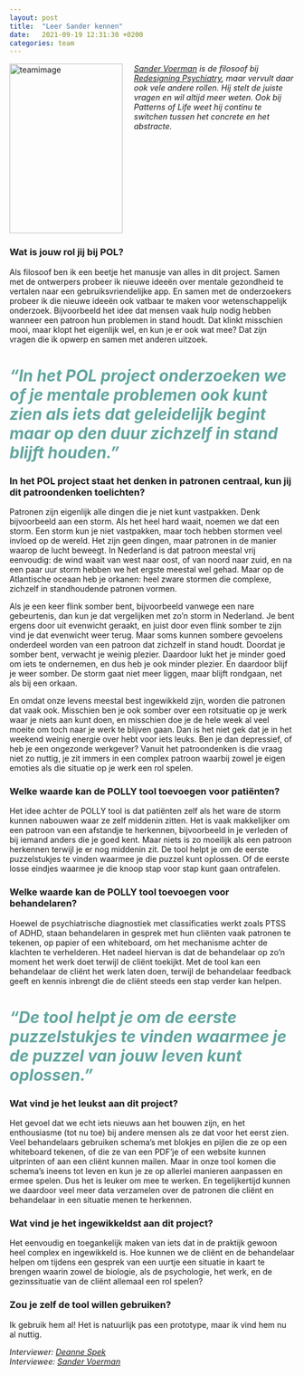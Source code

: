 ```yaml
---
layout: post
title:  "Leer Sander kennen"
date:   2021-09-19 12:31:30 +0200
categories: team
---
```

<style type="text/css">
  img[alt=teamimage] {
   width:200px;
   height:300px;
   float:left;
   margin-right: 20px;
}
</style>

![teamimage](/assets/team/sander.jpg)

*[Sander Voerman] is de filosoof bij [Redesigning Psychiatry], maar vervult daar ook vele andere rollen. Hij stelt de juiste vragen en wil altijd meer weten. Ook bij
Patterns of Life weet hij continu te switchen tussen het concrete en het
abstracte.*
<div style="clear: both;"></div>

### Wat is jouw rol jij bij POL?
Als filosoof ben ik een beetje het manusje van alles in dit project. Samen met de ontwerpers probeer ik nieuwe ideeën over mentale gezondheid te vertalen naar een gebruiksvriendelijke app. En samen met de onderzoekers probeer ik die nieuwe ideeën ook vatbaar te maken voor wetenschappelijk onderzoek. Bijvoorbeeld het idee dat mensen vaak hulp nodig hebben wanneer een patroon hun problemen in stand houdt. Dat klinkt misschien mooi, maar klopt het eigenlijk wel, en kun je er ook wat mee? Dat zijn vragen die ik opwerp en samen met anderen uitzoek.

# <span style="color:#62A59F">*“In het POL project onderzoeken we of je mentale problemen ook kunt zien als iets dat geleidelijk begint maar op den duur zichzelf in stand blijft houden.”*</span>

### In het POL project staat het denken in patronen centraal, kun jij dit patroondenken toelichten?
Patronen zijn eigenlijk alle dingen die je niet kunt vastpakken. Denk bijvoorbeeld aan een storm. Als het heel hard waait, noemen we dat een storm. Een storm kun je niet vastpakken, maar toch hebben stormen veel invloed op de wereld. Het zijn geen dingen, maar patronen in de manier waarop de lucht beweegt. In Nederland is dat patroon meestal vrij eenvoudig: de wind waait van west naar oost, of van noord naar zuid, en na een paar uur storm hebben we het ergste meestal wel gehad. Maar op de Atlantische oceaan heb je orkanen: heel zware stormen die complexe, zichzelf in standhoudende patronen vormen.<br>

Als je een keer flink somber bent, bijvoorbeeld vanwege een nare gebeurtenis, dan kun je dat vergelijken met zo’n storm in Nederland. Je bent ergens door uit evenwicht geraakt, en juist door even flink somber te zijn vind je dat evenwicht weer terug. Maar soms kunnen sombere gevoelens onderdeel worden van een patroon dat zichzelf in stand houdt. Doordat je somber bent, verwacht je weinig plezier. Daardoor lukt het je minder goed om iets te ondernemen, en dus heb je ook minder plezier. En daardoor blijf je weer somber. De storm gaat niet meer liggen, maar blijft rondgaan, net als bij een orkaan.<br>

En omdat onze levens meestal best ingewikkeld zijn, worden die patronen dat vaak ook. Misschien ben je ook somber over een rotsituatie op je werk waar je niets aan kunt doen, en misschien doe je de hele week al veel moeite om toch naar je werk te blijven gaan. Dan is het niet gek dat je in het weekend weinig energie over hebt voor iets leuks. Ben je dan depressief, of heb je een ongezonde werkgever? Vanuit het patroondenken is die vraag niet zo nuttig, je zit immers in een complex patroon waarbij zowel je eigen emoties als die situatie op je werk een rol spelen.

### Welke waarde kan de POLLY tool toevoegen voor patiënten?
Het idee achter de POLLY tool is dat patiënten zelf als het ware de storm kunnen nabouwen waar ze zelf middenin zitten. Het is vaak makkelijker om een patroon van een afstandje te herkennen, bijvoorbeeld in je verleden of bij iemand anders die je goed kent. Maar niets is zo moeilijk als een patroon herkennen terwijl je er nog middenin zit. De tool helpt je om de eerste puzzelstukjes te vinden waarmee je die puzzel kunt oplossen. Of de eerste losse eindjes waarmee je die knoop stap voor stap kunt gaan ontrafelen.

### Welke waarde kan de POLLY tool toevoegen voor behandelaren?
Hoewel de psychiatrische diagnostiek met classificaties werkt zoals PTSS of ADHD, staan behandelaren in gesprek met hun cliënten vaak patronen te tekenen, op papier of een whiteboard, om het mechanisme achter de klachten te verhelderen. Het nadeel hiervan is dat de behandelaar op zo’n moment het werk doet terwijl de cliënt toekijkt. Met de tool kan een behandelaar de cliënt het werk laten doen, terwijl de behandelaar feedback geeft en kennis inbrengt die de cliënt steeds een stap verder kan helpen.


# <span style="color:#62A59F">*“De tool helpt je om de eerste puzzelstukjes te vinden waarmee je de puzzel van jouw leven kunt oplossen.”*</span>

### Wat vind je het leukst aan dit project?
Het gevoel dat we echt iets nieuws aan het bouwen zijn, en het enthousiasme (tot nu toe) bij andere mensen als ze dat voor het eerst zien. Veel behandelaars gebruiken schema’s met blokjes en pijlen die ze op een whiteboard tekenen, of die ze van een PDF’je of een website kunnen uitprinten of aan een cliënt kunnen mailen. Maar in onze tool komen die schema’s ineens tot leven en kun je ze op allerlei manieren aanpassen en ermee spelen. Dus het is leuker om mee te werken. En tegelijkertijd kunnen we daardoor veel meer data verzamelen over de patronen die cliënt en behandelaar in een situatie menen te herkennen.

### Wat vind je het ingewikkeldst aan dit project?
Het eenvoudig en toegankelijk maken van iets dat in de praktijk gewoon heel complex en ingewikkeld is. Hoe kunnen we de cliënt en de behandelaar helpen om tijdens een gesprek van een uurtje een situatie in kaart te brengen waarin zowel de biologie, als de psychologie, het werk, en de gezinssituatie van de cliënt allemaal een rol spelen?

### Zou je zelf de tool willen gebruiken?
Ik gebruik hem al! Het is natuurlijk pas een prototype, maar ik vind hem nu al nuttig.

*Interviewer: [Deanne Spek]*<br>
*Interviewee: [Sander Voerman]*

[Sander Voerman]: https://www.patternsoflife.nl/team/sander
[Redesigning Psychiatry]: https://www.redesigningpsychiatry.org/
[Deanne Spek]: https://www.patternsoflife.nl/team/deanne
